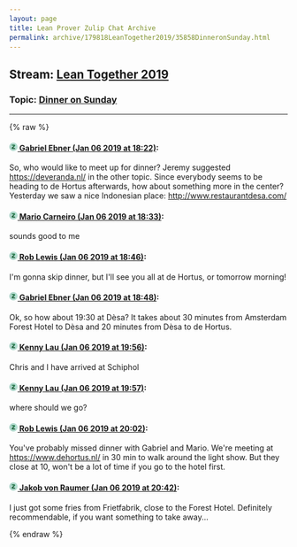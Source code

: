 ```yaml
---
layout: page
title: Lean Prover Zulip Chat Archive 
permalink: archive/179818LeanTogether2019/35858DinneronSunday.html
---
```


## Stream: [Lean Together 2019](index.html)
### Topic: [Dinner on Sunday](35858DinneronSunday.html)

---


{% raw %}
#### [![Click to go to Zulip](../../assets/img/zulip2.png) Gabriel Ebner (Jan 06 2019 at 18:22)](https://leanprover.zulipchat.com/#narrow/stream/179818-Lean%20Together%202019/topic/Dinner%20on%20Sunday/near/154523689):
So, who would like to meet up for dinner?  Jeremy suggested https://deveranda.nl/ in the other topic.  Since everybody seems to be heading to de Hortus afterwards, how about something more in the center?  Yesterday we saw a nice Indonesian place: http://www.restaurantdesa.com/

#### [![Click to go to Zulip](../../assets/img/zulip2.png) Mario Carneiro (Jan 06 2019 at 18:33)](https://leanprover.zulipchat.com/#narrow/stream/179818-Lean%20Together%202019/topic/Dinner%20on%20Sunday/near/154524074):
sounds good to me

#### [![Click to go to Zulip](../../assets/img/zulip2.png) Rob Lewis (Jan 06 2019 at 18:46)](https://leanprover.zulipchat.com/#narrow/stream/179818-Lean%20Together%202019/topic/Dinner%20on%20Sunday/near/154524576):
I'm gonna skip dinner, but I'll see you all at de Hortus, or tomorrow morning!

#### [![Click to go to Zulip](../../assets/img/zulip2.png) Gabriel Ebner (Jan 06 2019 at 18:48)](https://leanprover.zulipchat.com/#narrow/stream/179818-Lean%20Together%202019/topic/Dinner%20on%20Sunday/near/154524639):
Ok, so how about 19:30 at Dèsa?  It takes about 30 minutes from Amsterdam Forest Hotel to Dèsa and 20 minutes from Dèsa to de Hortus.

#### [![Click to go to Zulip](../../assets/img/zulip2.png) Kenny Lau (Jan 06 2019 at 19:56)](https://leanprover.zulipchat.com/#narrow/stream/179818-Lean%20Together%202019/topic/Dinner%20on%20Sunday/near/154526932):
Chris and I have arrived at Schiphol

#### [![Click to go to Zulip](../../assets/img/zulip2.png) Kenny Lau (Jan 06 2019 at 19:57)](https://leanprover.zulipchat.com/#narrow/stream/179818-Lean%20Together%202019/topic/Dinner%20on%20Sunday/near/154526934):
where should we go?

#### [![Click to go to Zulip](../../assets/img/zulip2.png) Rob Lewis (Jan 06 2019 at 20:02)](https://leanprover.zulipchat.com/#narrow/stream/179818-Lean%20Together%202019/topic/Dinner%20on%20Sunday/near/154527166):
You've probably missed dinner with Gabriel and Mario. We're meeting at https://www.dehortus.nl/ in 30 min to walk around the light show. But they close at 10, won't be a lot of time if you go to the hotel first.

#### [![Click to go to Zulip](../../assets/img/zulip2.png) Jakob von Raumer (Jan 06 2019 at 20:42)](https://leanprover.zulipchat.com/#narrow/stream/179818-Lean%20Together%202019/topic/Dinner%20on%20Sunday/near/154528519):
I just got some fries from Frietfabrik, close to the Forest Hotel. Definitely recommendable, if you want something to take away...


{% endraw %}
